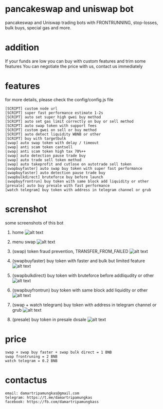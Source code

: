 # pancakeswap and uniswap bot

pancakeswap and Uniswap trading bots with FRONTRUNNING, stop-losses, bulk buys, special gas and more.

# addition
If your funds are low you can buy with custom features and trim some features
You can negotiate the price with us, contact us immediately

# features
for more details, please check the config/config.js file
```
[SCRIPT] custom node url
[SCRIPT] super fast performance estimate 1-2s
[SCRIPT] auto set super high gwei buy method
[SCRIPT] auto set gas limit correctly on buy or sell method
[SCRIPT] auto swap token with support fees
[SCRIPT] custom gwei on sell or buy method
[SCRIPT] auto detect liquidity WBNB or other
[SCRIPT] buy with targetbulk
[swap] auto swap token with delay / timeout
[swap] anti scam token cantsell
[swap] anti scam token high tax 70%++
[swap] auto detection pause trade buy
[swap] auto trade sell token method
[swap] auto takeprofit and cutlose on autotrade sell token
[swapbuyfaster] auto swap buy token with super fast performance
[swapbuyfaster] auto detection pause trade buy
[swapbulkdirect] bruteforce buy before launch
[swapbuyfrontrun] buy token with same block add liquidity or other
[presale] auto buy presale with fast performance
[watch telegram] buy token with address in telegram channel or grub
```

# screnshot
some screenshots of this bot

1. home
![alt text](https://github.com/damartripamungkas/pancakeswap-frontrunning-bot/blob/main/images/home.jpg?raw=true)

2. menu swap
![alt text](https://github.com/damartripamungkas/pancakeswap-frontrunning-bot/blob/main/images/menuswap.jpg?raw=true)

3. (swap) token fraud prevention, TRANSFER_FROM_FAILED
![alt text](https://github.com/damartripamungkas/pancakeswap-frontrunning-bot/blob/main/images/swap.jpg?raw=true)

4. (swapbuyfaster) buy token with faster and bulk but limited feature
![alt text](https://github.com/damartripamungkas/pancakeswap-frontrunning-bot/blob/main/images/swapfaster.jpg?raw=true)

5. (swapbulkdirect) buy token with bruteforce before addliqudity or other
![alt text](https://github.com/damartripamungkas/pancakeswap-frontrunning-bot/blob/main/images/swapbulkdirect.jpg?raw=true)

6. (swapbuyfrontrun) buy token with same block add liquidity or other
![alt text](https://github.com/damartripamungkas/pancakeswap-frontrunning-bot/blob/main/images/swapfrontrun.jpg?raw=true)

7. (swap + watch telegram) buy token with address in telegram channel or grub
![alt text](https://github.com/damartripamungkas/pancakeswap-frontrunning-bot/blob/main/images/swapwatchtelegram.jpg?raw=true)

8. (presale) buy token in presale dxsale
![alt text](https://github.com/damartripamungkas/pancakeswap-frontrunning-bot/blob/main/images/presale.jpg?raw=true)

# price
```
swap + swap buy faster + swap bulk direct = 1 BNB
swap frontruning = 2 BNB
watch telegram = 0.2 BNB
```

# contactus
```
email: damartripamungkas@gmail.com
telegram: https://t.me/damartripamungkas
facebook: https://fb.com/damartripamungkass
```
